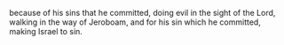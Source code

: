 because of his sins that he committed, doing evil in the sight of the Lord, walking in the way of Jeroboam, and for his sin which he committed, making Israel to sin.
